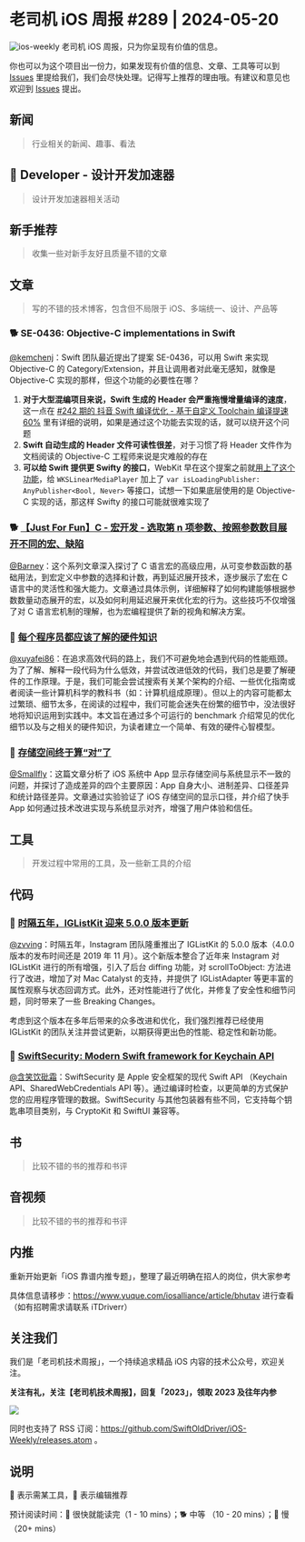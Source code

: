 # 老司机 iOS 周报 #289 | 2024-05-20

![ios-weekly](https://github.com/SwiftOldDriver/iOS-Weekly/blob/master/assets/ios-weekly.png?raw=true)
老司机 iOS 周报，只为你呈现有价值的信息。

你也可以为这个项目出一份力，如果发现有价值的信息、文章、工具等可以到 [Issues](https://github.com/SwiftOldDriver/iOS-Weekly/issues) 里提给我们，我们会尽快处理。记得写上推荐的理由哦。有建议和意见也欢迎到 [Issues](https://github.com/SwiftOldDriver/iOS-Weekly/issues) 提出。

## 新闻

> 行业相关的新闻、趣事、看法

##  Developer - 设计开发加速器

> 设计开发加速器相关活动

## 新手推荐

> 收集一些对新手友好且质量不错的文章

## 文章

> 写的不错的技术博客，包含但不局限于 iOS、多端统一、设计、产品等

### 🐕 SE-0436: Objective-C implementations in Swift

[@kemchenj](https://kemchenj.github.io/)：Swift 团队最近提出了提案 SE-0436，可以用 Swift 来实现 Objective-C 的 Category/Extension，并且让调用者对此毫无感知，就像是 Objective-C 实现的那样，但这个功能的必要性在哪？

1. **对于大型混编项目来说，Swift 生成的 Header 会严重拖慢增量编译的速度**，这一点在 [#242 期的 抖音 Swift 编译优化 - 基于自定义 Toolchain 编译提速 60%](https://github.com/SwiftOldDriver/iOS-Weekly/blob/61670ff7475638f2476c9d302cf39d3c9bd86be1/Reports/2023/%23242-2023.04.24.md?plain=1#L28C4-L28C4) 里有详细的说明，如果是通过这个功能去实现的话，就可以绕开这个问题
2. **Swift 自动生成的 Header 文件可读性很差**，对于习惯了将 Header 文件作为文档阅读的 Objective-C 工程师来说是灾难般的存在
3. **可以给 Swift 提供更 Swifty 的接口**，WebKit 早在这个提案之前就[用上了这个功能](https://github.com/WebKit/WebKit/blob/4de0f4880b7b12b8f995bfbe480b41503219ab67/Source/WebKit/WebKitSwift/LinearMediaKit/LinearMediaPlayer.swift#L134)，给 `WKSLinearMediaPlayer` 加上了 `var isLoadingPublisher: AnyPublisher<Bool, Never>` 等接口，试想一下如果底层使用的是 Objective-C 实现的话，那这样 Swifty 的接口可能就很难实现了

### 🐕 [【Just For Fun】C - 宏开发 - 选取第 n 项参数、按照参数数目展开不同的宏、缺陷](https://zhuanlan.zhihu.com/p/61152480)

[@Barney](https://github.com/BarneyZhaoooo~)：这个系列文章深入探讨了 C 语言宏的高级应用，从可变参数函数的基础用法，到宏定义中参数的选择和计数，再到延迟展开技术，逐步展示了宏在 C 语言中的灵活性和强大能力。文章通过具体示例，详细解释了如何构建能够根据参数数量动态展开的宏，以及如何利用延迟展开来优化宏的行为。这些技巧不仅增强了对 C 语言宏机制的理解，也为宏编程提供了新的视角和解决方案。

### 🐢 [每个程序员都应该了解的硬件知识](https://mp.weixin.qq.com/s/Ol9J1ZWevHSjP2ZIyidK-g)

[@xuyafei86](https://github.com/xiaofei86)：在追求高效代码的路上，我们不可避免地会遇到代码的性能瓶颈。为了了解、解释一段代码为什么低效，并尝试改进低效的代码，我们总是要了解硬件的工作原理。于是，我们可能会尝试搜索有关某个架构的介绍、一些优化指南或者阅读一些计算机科学的教科书（如：计算机组成原理）。但以上的内容可能都太过繁琐、细节太多，在阅读的过程中，我们可能会迷失在纷繁的细节中，没法很好地将知识运用到实践中。本文旨在通过多个可运行的 benchmark 介绍常见的优化细节以及与之相关的硬件知识，为读者建立一个简单、有效的硬件心智模型。

### 🐎 [存储空间终于算“对”了](https://mp.weixin.qq.com/s/_2dzH99T1r70tYSH8z_0Ow)
[@Smallfly](https://github.com/iostalks)：这篇文章分析了 iOS 系统中 App 显示存储空间与系统显示不一致的问题，并探讨了造成差异的四个主要原因：App 自身大小、进制差异、口径差异和统计路径差异。文章通过实验验证了 iOS 存储空间的显示口径，并介绍了快手 App 如何通过技术改进实现与系统显示对齐，增强了用户体验和信任。

## 工具

> 开发过程中常用的工具，及一些新工具的介绍

## 代码

### 🐎 [时隔五年，IGListKit 迎来 5.0.0 版本更新](https://github.com/Instagram/IGListKit/releases/tag/5.0.0)

[@zvving](https://github.com/zvving/)：时隔五年，Instagram 团队隆重推出了 IGListKit 的 5.0.0 版本（4.0.0 版本的发布时间还是 2019 年 11 月）。这个新版本整合了近年来 Instagram 对 IGListKit 进行的所有增强，引入了后台 diffing 功能，对 scrollToObject: 方法进行了改进，增加了对 Mac Catalyst 的支持，并提供了 IGListAdapter 等更丰富的属性观察与状态回调方式。此外，还对性能进行了优化，并修复了安全性和细节问题，同时带来了一些 Breaking Changes。

考虑到这个版本在多年后带来的众多改进和优化，我们强烈推荐已经使用 IGListKit 的团队关注并尝试更新，以期获得更出色的性能、稳定性和新功能。

### 🐎 [SwiftSecurity: Modern Swift framework for Keychain API](https://github.com/dm-zharov/swift-security)

[@含笑饮砒霜](https://weibo.com/chinafishnews/)：SwiftSecurity 是 Apple 安全框架的现代 Swift API （Keychain API、SharedWebCredentials API 等）。通过编译时检查，以更简单的方式保护您的应用程序管理的数据。SwiftSecurity 与其他包装器有些不同，它支持每个钥匙串项目类别，与 CryptoKit 和 SwiftUI 兼容等。

## 书

> 比较不错的书的推荐和书评

## 音视频

> 比较不错的书的推荐和书评

## 内推

重新开始更新「iOS 靠谱内推专题」，整理了最近明确在招人的岗位，供大家参考

具体信息请移步：https://www.yuque.com/iosalliance/article/bhutav 进行查看（如有招聘需求请联系 iTDriverr）

## 关注我们

我们是「老司机技术周报」，一个持续追求精品 iOS 内容的技术公众号，欢迎关注。

**关注有礼，关注【老司机技术周报】，回复「2023」，领取 2023 及往年内参**

![](https://github.com/SwiftOldDriver/iOS-Weekly/blob/master/assets/qrcode_for_wechat.jpg?raw=true)

同时也支持了 RSS 订阅：https://github.com/SwiftOldDriver/iOS-Weekly/releases.atom 。

## 说明

🚧 表示需某工具，🌟 表示编辑推荐

预计阅读时间：🐎 很快就能读完（1 - 10 mins）；🐕 中等 （10 - 20 mins）；🐢 慢（20+ mins）
